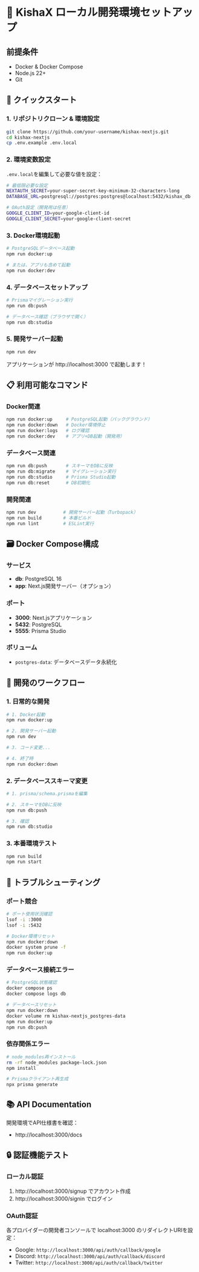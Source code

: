 # 🐳 KishaX ローカル開発環境セットアップ

## 前提条件

- Docker & Docker Compose
- Node.js 22+
- Git

## 🚀 クイックスタート

### 1. リポジトリクローン & 環境設定

```bash
git clone https://github.com/your-username/kishax-nextjs.git
cd kishax-nextjs
cp .env.example .env.local
```

### 2. 環境変数設定

`.env.local`を編集して必要な値を設定：

```bash
# 最低限必要な設定
NEXTAUTH_SECRET=your-super-secret-key-minimum-32-characters-long
DATABASE_URL=postgresql://postgres:postgres@localhost:5432/kishax_db

# OAuth設定（開発用は任意）
GOOGLE_CLIENT_ID=your-google-client-id
GOOGLE_CLIENT_SECRET=your-google-client-secret
```

### 3. Docker環境起動

```bash
# PostgreSQLデータベース起動
npm run docker:up

# または、アプリも含めて起動
npm run docker:dev
```

### 4. データベースセットアップ

```bash
# Prismaマイグレーション実行
npm run db:push

# データベース確認（ブラウザで開く）
npm run db:studio
```

### 5. 開発サーバー起動

```bash
npm run dev
```

アプリケーションが http://localhost:3000 で起動します！

## 📋 利用可能なコマンド

### Docker関連
```bash
npm run docker:up     # PostgreSQL起動（バックグラウンド）
npm run docker:down   # Docker環境停止
npm run docker:logs   # ログ確認
npm run docker:dev    # アプリ+DB起動（開発用）
```

### データベース関連
```bash
npm run db:push       # スキーマをDBに反映
npm run db:migrate    # マイグレーション実行
npm run db:studio     # Prisma Studio起動
npm run db:reset      # DB初期化
```

### 開発関連
```bash
npm run dev          # 開発サーバー起動（Turbopack）
npm run build        # 本番ビルド
npm run lint         # ESLint実行
```

## 🗃️ Docker Compose構成

### サービス
- **db**: PostgreSQL 16
- **app**: Next.js開発サーバー（オプション）

### ポート
- **3000**: Next.jsアプリケーション
- **5432**: PostgreSQL
- **5555**: Prisma Studio

### ボリューム
- `postgres-data`: データベースデータ永続化

## 🔧 開発のワークフロー

### 1. 日常的な開発
```bash
# 1. Docker起動
npm run docker:up

# 2. 開発サーバー起動
npm run dev

# 3. コード変更...

# 4. 終了時
npm run docker:down
```

### 2. データベーススキーマ変更
```bash
# 1. prisma/schema.prismaを編集

# 2. スキーマをDBに反映
npm run db:push

# 3. 確認
npm run db:studio
```

### 3. 本番環境テスト
```bash
npm run build
npm run start
```

## 🐛 トラブルシューティング

### ポート競合
```bash
# ポート使用状況確認
lsof -i :3000
lsof -i :5432

# Docker環境リセット
npm run docker:down
docker system prune -f
npm run docker:up
```

### データベース接続エラー
```bash
# PostgreSQL状態確認
docker compose ps
docker compose logs db

# データベースリセット
npm run docker:down
docker volume rm kishax-nextjs_postgres-data
npm run docker:up
npm run db:push
```

### 依存関係エラー
```bash
# node_modules再インストール
rm -rf node_modules package-lock.json
npm install

# Prismaクライアント再生成
npx prisma generate
```

## 📚 API Documentation

開発環境でAPI仕様書を確認：
- http://localhost:3000/docs

## 🔒 認証機能テスト

### ローカル認証
1. http://localhost:3000/signup でアカウント作成
2. http://localhost:3000/signin でログイン

### OAuth認証
各プロバイダーの開発者コンソールで localhost:3000 のリダイレクトURIを設定：
- Google: `http://localhost:3000/api/auth/callback/google`
- Discord: `http://localhost:3000/api/auth/callback/discord`
- Twitter: `http://localhost:3000/api/auth/callback/twitter`